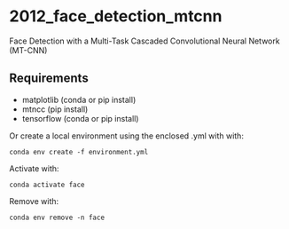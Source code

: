 # 2012_face_detection_mtcnn

Face Detection with a Multi-Task Cascaded Convolutional Neural Network (MT-CNN)


## Requirements

* matplotlib (conda or pip install)
* mtncc (pip install)
* tensorflow (conda or pip install)

Or create a local environment using the enclosed .yml with with:

`conda env create -f environment.yml`

Activate with: 

`conda activate face`

Remove with:

`conda env remove -n face`

